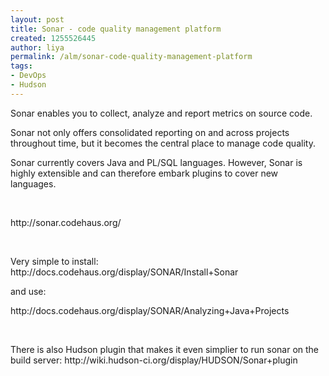 ```yaml
---
layout: post
title: Sonar - code quality management platform
created: 1255526445
author: liya
permalink: /alm/sonar-code-quality-management-platform
tags:
- DevOps
- Hudson
---
```

<p><span style="display: none;" id="1255525407234S">&nbsp;</span></p>
<p>Sonar enables you to collect, analyze and report metrics on source code.</p>
<p>Sonar not only offers consolidated reporting on and across projects throughout time, but it becomes the central place to manage code quality.</p>
<p>Sonar currently covers Java and PL/SQL languages. However, Sonar is highly extensible and can therefore embark plugins to  cover new languages.</p>
<p>&nbsp;</p>
<p>http://sonar.codehaus.org/</p>
<p>&nbsp;</p>
<p>Very simple to install: http://docs.codehaus.org/display/SONAR/Install+Sonar</p>
<p>and use:</p>
<p>http://docs.codehaus.org/display/SONAR/Analyzing+Java+Projects</p>
<p>&nbsp;</p>
<p>There is also Hudson plugin that makes it even simplier to run sonar on the build server: http://wiki.hudson-ci.org/display/HUDSON/Sonar+plugin</p>
<p>&nbsp;</p>
<p>&nbsp;</p>
<p><span style="display: none;" id="1255525406747E">&nbsp;</span></p>
